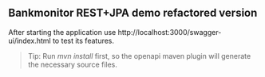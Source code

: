 ## Bankmonitor REST+JPA demo refactored version

After starting the application use http://localhost:3000/swagger-ui/index.html to test its features.

> Tip: Run *mvn install* first, so the openapi maven plugin will generate the necessary source files.